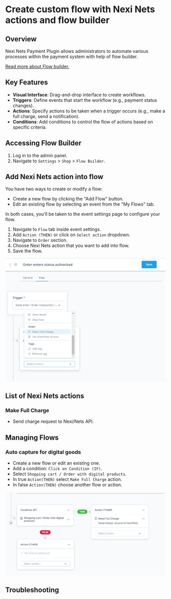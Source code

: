 # Create custom flow with Nexi Nets actions and flow builder

## Overview

Nexi Nets Payment Plugin allows administrators to automate various processes within the payment system with help of flow builder. 

[Read more about Flow builder.](https://developer.shopware.com/docs/guides/plugins/plugins/framework/flow/add-flow-builder-action.html)

## Key Features

- **Visual Interface**: Drag-and-drop interface to create workflows.
- **Triggers**: Define events that start the workflow (e.g., payment status changes).
- **Actions**: Specify actions to be taken when a trigger occurs (e.g., make a full charge, send a notification).
- **Conditions**: Add conditions to control the flow of actions based on specific criteria.

## Accessing Flow Builder

1. Log in to the admin panel.
2. Navigate to `Settings` > `Shop` > `Flow Builder`.

## Add Nexi Nets action into flow

You have two ways to create or modify a flow:

- Create a new flow by clicking the "Add Flow" button.
- Edit an existing flow by selecting an event from the "My Flows" tab.

In both cases, you'll be taken to the event settings page to configure your flow.

1. Navigate to `Flow` tab inside event settings.
2. Add `Action (THEN)` or click on `Select action` dropdown.
3. Navigate to `Order` section.
4. Choose Nexi Nets action that you want to add into flow.
5. Save the flow.

![Flow Builder Schema](../images/flow-builder-schema.png)

## List of Nexi Nets actions

### Make Full Charge

- Send charge request to Nexi/Nets API.

## Managing Flows

### Auto capture for digital goods

- Create a new flow or edit an existing one.
- Add a condition: `Click on Condition (IF)`.
- Select `Shopping cart / Order with digital products`.
- In true `Action(THEN)` select `Make Full Charge` action.
- In false `Action(THEN)` choose another flow or action.

![Digital Goods Schema](../images/digital-goods-schema.png)

## Troubleshooting